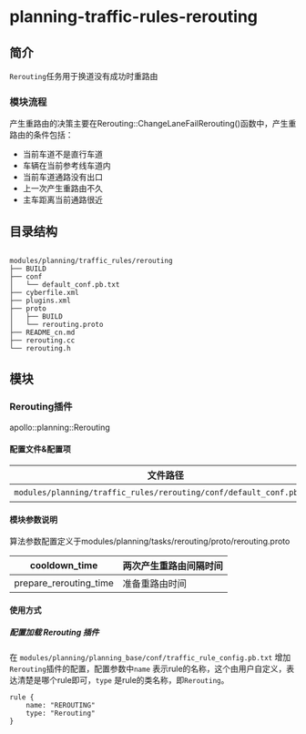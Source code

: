 planning-traffic-rules-rerouting
============

## 简介

`Rerouting`任务用于换道没有成功时重路由
### 模块流程
产生重路由的决策主要在Rerouting::ChangeLaneFailRerouting()函数中，产生重路由的条件包括：
- 当前车道不是直行车道
- 车辆在当前参考线车道内
- 当前车道通路没有出口
- 上一次产生重路由不久
- 主车距离当前通路很近
## 目录结构

```shell

modules/planning/traffic_rules/rerouting
├── BUILD
├── conf
│   └── default_conf.pb.txt
├── cyberfile.xml
├── plugins.xml
├── proto
│   ├── BUILD
│   └── rerouting.proto
├── README_cn.md
├── rerouting.cc
└── rerouting.h

```

## 模块

### Rerouting插件

apollo::planning::Rerouting

#### 配置文件&配置项
| 文件路径 | 类型/结构 | <div style="width: 300pt">说明</div> |
| ---- | ---- | ---- |
| `modules/planning/traffic_rules/rerouting/conf/default_conf.pb.txt` | apollo::planning::ReroutingConfig | Rerouting的默认配置文件 |

#### 模块参数说明

算法参数配置定义于modules/planning/tasks/rerouting/proto/rerouting.proto

| cooldown_time | 两次产生重路由间隔时间     |
| ------------------------------- | ---------------------- |
| prepare_rerouting_time  | 准备重路由时间         |

#### 使用方式

##### 配置加载 Rerouting 插件

在 `modules/planning/planning_base/conf/traffic_rule_config.pb.txt` 增加`Rerouting`插件的配置，配置参数中`name` 表示rule的名称，这个由用户自定义，表达清楚是哪个rule即可，`type` 是rule的类名称，即`Rerouting`。

```
rule {
    name: "REROUTING"
    type: "Rerouting"
}
```
        